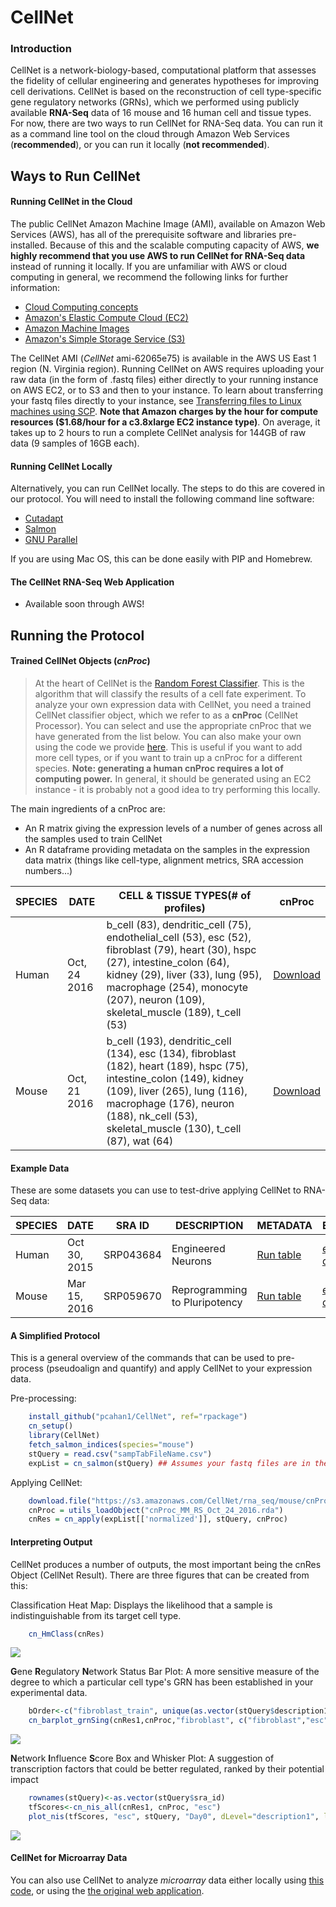 # CellNet

### Introduction
CellNet is a network-biology-based, computational platform that assesses the fidelity of cellular engineering and generates hypotheses for improving cell derivations. CellNet is based on the reconstruction of cell type-specific gene regulatory networks (GRNs), which we performed using publicly available **RNA-Seq** data of 16 mouse and 16 human cell and tissue types. For now, there are two ways to run CellNet for RNA-Seq data. You can run it as a command line tool on the cloud through Amazon Web Services (**recommended**), or you can run it locally (**not recommended**).

## Ways to Run CellNet
#### Running CellNet in the Cloud
The public CellNet Amazon Machine Image (AMI), available on Amazon Web Services (AWS), has all of the prerequisite software and libraries pre-installed. Because of this and the scalable computing capacity of AWS, **we highly recommend that you use AWS to run CellNet for RNA-Seq data** instead of running it locally. If you are unfamiliar with AWS or cloud computing in general, we recommend the following links for further information:
* [Cloud Computing concepts](http://docs.aws.amazon.com/AWSEC2/latest/UserGuide/concepts.html)
* [Amazon's Elastic Compute Cloud (EC2)](http://docs.aws.amazon.com/AWSEC2/latest/UserGuide/get-set-up-for-amazon-ec2.html)
* [Amazon Machine Images](http://docs.aws.amazon.com/AWSEC2/latest/UserGuide/AMIs.html)
* [Amazon's Simple Storage Service (S3)](http://docs.aws.amazon.com/AWSEC2/latest/UserGuide/AmazonS3.html)

 The CellNet AMI (_CellNet_ ami-62065e75) is available in the AWS US East 1 region (N. Virginia region). Running CellNet on AWS requires uploading your raw data (in the form of .fastq files) either directly to your running instance on AWS EC2, or to S3 and then to your instance. To learn about transferring your fastq files directly to your instance, see [Transferring files to Linux machines using SCP](http://docs.aws.amazon.com/AWSEC2/latest/UserGuide/AccessingInstancesLinux.html). **Note that Amazon charges by the hour for compute resources ($1.68/hour for a c3.8xlarge EC2 instance type)**. On average, it takes up to 2 hours to run a complete CellNet analysis for 144GB of raw data (9 samples of 16GB each).

#### Running CellNet Locally
Alternatively, you can run CellNet locally. The steps to do this are covered in our protocol. 
You will need to install the following command line software:
* [Cutadapt](http://cutadapt.readthedocs.io/en/stable/guide.html) 
* [Salmon](https://combine-lab.github.io/salmon/)
* [GNU Parallel](https://www.gnu.org/software/parallel/)
          
If you are using Mac OS, this can be done easily with PIP and Homebrew.

#### The CellNet RNA-Seq Web Application
* Available soon through AWS!

## Running the Protocol

#### Trained CellNet Objects (*cnProc*)
>At the heart of CellNet is the [Random Forest Classifier](https://en.wikipedia.org/wiki/Random_forest). This is the algorithm that will classify the results of a cell fate experiment. To analyze your own expression data with CellNet, you need a trained CellNet classifier object, which we refer to as a **cnProc** (CellNet Processor). You can select and use the appropriate cnProc that we have generated from the list below. You can also make your own using the code we provide [here](). This is useful if you want to add more cell types, or if you want to train up a cnProc for a different species. **Note: generating a human cnProc requires a lot of computing power.** In general, it should be generated using an EC2 instance - it is probably not a good idea to try performing this locally.

The main ingredients of a cnProc are:
* An R matrix giving the expression levels of a number of genes across all the samples used to train CellNet
* An R dataframe providing metadata on the samples in the expression data matrix (things like cell-type, alignment metrics, SRA accession numbers...)

| SPECIES | DATE | CELL & TISSUE TYPES(# of profiles) | cnProc |
|---------|------|------------------------------------|--------|
| Human | Oct, 24 2016 | b_cell (83), dendritic_cell (75), endothelial_cell (53), esc (52), fibroblast (79), heart (30), hspc (27), intestine_colon (64), kidney (29), liver (33), lung (95), macrophage (254), monocyte (207), neuron (109), skeletal_muscle (189), t_cell (53) | [Download](https://s3.amazonaws.com/CellNet/rna_seq/human/cnProc_RS_human_Oct_24_2016.rda) |
| Mouse | Oct, 21 2016 | b_cell (193), dendritic_cell (134), esc (134), fibroblast (182), heart (189), hspc (75), intestine_colon (149), kidney (109), liver (265), lung (116), macrophage (176), neuron (188), nk_cell (53), skeletal_muscle (130), t_cell (87), wat (64) | [Download](https://s3.amazonaws.com/CellNet/rna_seq/mouse/cnProc_RS_mouse_Oct_21_2016.rda) |

#### Example Data

These are some datasets you can use to test-drive applying CellNet to RNA-Seq data:

| SPECIES | DATE | SRA ID | DESCRIPTION | METADATA | EXPRESSION |
|---------|------|--------|-------------|----------|------------|
| Human   | Oct 30, 2015 | SRP043684 | Engineered Neurons | [Run table](https://s3.amazonaws.com/CellNet/rna_seq/human/sampTab_RS_human_Oct_24_2016.rda) | [expression data](https://s3.amazonaws.com/CellNet/rna_seq/human/expList_RS_human_Oct_24_2016.rda) |
| Mouse | Mar 15, 2016 | SRP059670 | Reprogramming to Pluripotency | [Run table](https://s3.amazonaws.com/CellNet/rna_seq/mouse/sampTab_RS_mouse_Oct_21_2016.rda) | [expression data](https://s3.amazonaws.com/CellNet/rna_seq/mouse/expList_RS_mouse_Oct_21_2016.rda) |
#### A Simplified Protocol

This is a general overview of the commands that can be used to pre-process (pseudoalign and quantify) and apply CellNet to your expression data.

Pre-processing:

```R
    install_github("pcahan1/CellNet", ref="rpackage")
    cn_setup()
    library(CellNet)
    fetch_salmon_indices(species="mouse")
    stQuery = read.csv("sampTabFileName.csv")
    expList = cn_salmon(stQuery) ## Assumes your fastq files are in the working directory!
```
    
Applying CellNet:
```R
    download.file("https://s3.amazonaws.com/CellNet/rna_seq/mouse/cnProc_MM_RS_Oct_24_2016.rda", dest="./cnProc_MM_RS_Oct_24_2016.rda")
    cnProc = utils_loadObject("cnProc_MM_RS_Oct_24_2016.rda")
    cnRes = cn_apply(expList[['normalized']], stQuery, cnProc)
```
#### Interpreting Output
CellNet produces a number of outputs, the most important being the cnRes Object (CellNet Result). There are three figures that can be created from this:

Classification Heat Map: Displays the likelihood that a sample is indistinguishable from its target cell type.
```R
    cn_HmClass(cnRes)
```
![](md_img/hm.png)

**G**ene **R**egulatory **N**etwork Status Bar Plot: A more sensitive measure of the degree to which a particular cell type's GRN has been established in your experimental data.
```R
    bOrder<-c("fibroblast_train", unique(as.vector(stQuery$description1)), "esc_train")
    cn_barplot_grnSing(cnRes1,cnProc,"fibroblast", c("fibroblast","esc"), bOrder, sidCol="sra_id")
```
![](md_img/grnStat.png)

**N**etwork **I**nfluence **S**core Box and Whisker Plot: A suggestion of transcription factors that could be better regulated, ranked by their potential impact
```R
    rownames(stQuery)<-as.vector(stQuery$sra_id)
    tfScores<-cn_nis_all(cnRes1, cnProc, "esc")
    plot_nis(tfScores, "esc", stQuery, "Day0", dLevel="description1", limitTo=0)
```
![](md_img/nis.png)

#### CellNet for Microarray Data
You can also use CellNet to analyze *microarray* data either locally using [this code](https://pcahan1.github.io/cellnetr/), or using the [the original web application](http://cellnet.hms.harvard.edu/).